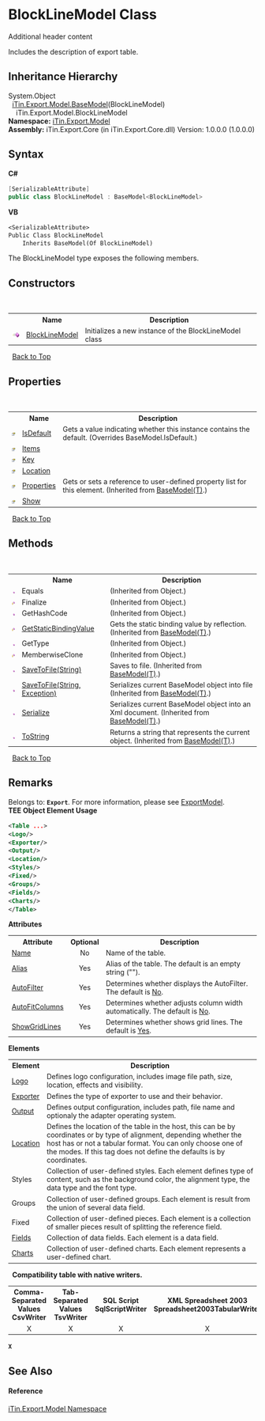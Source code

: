 # BlockLineModel Class
Additional header content 

Includes the description of export table.


## Inheritance Hierarchy
System.Object<br />&nbsp;&nbsp;<a href="T_iTin_Export_Model_BaseModel_1">iTin.Export.Model.BaseModel</a>(BlockLineModel)<br />&nbsp;&nbsp;&nbsp;&nbsp;iTin.Export.Model.BlockLineModel<br />
**Namespace:**&nbsp;<a href="N_iTin_Export_Model">iTin.Export.Model</a><br />**Assembly:**&nbsp;iTin.Export.Core (in iTin.Export.Core.dll) Version: 1.0.0.0 (1.0.0.0)

## Syntax

**C#**<br />
``` C#
[SerializableAttribute]
public class BlockLineModel : BaseModel<BlockLineModel>
```

**VB**<br />
``` VB
<SerializableAttribute>
Public Class BlockLineModel
	Inherits BaseModel(Of BlockLineModel)
```

The BlockLineModel type exposes the following members.


## Constructors
&nbsp;<table><tr><th></th><th>Name</th><th>Description</th></tr><tr><td>![Public method](media/pubmethod.gif "Public method")</td><td><a href="M_iTin_Export_Model_BlockLineModel__ctor">BlockLineModel</a></td><td>
Initializes a new instance of the BlockLineModel class</td></tr></table>&nbsp;
<a href="#blocklinemodel-class">Back to Top</a>

## Properties
&nbsp;<table><tr><th></th><th>Name</th><th>Description</th></tr><tr><td>![Public property](media/pubproperty.gif "Public property")</td><td><a href="P_iTin_Export_Model_BlockLineModel_IsDefault">IsDefault</a></td><td>
Gets a value indicating whether this instance contains the default.
 (Overrides BaseModel.IsDefault.)</td></tr><tr><td>![Public property](media/pubproperty.gif "Public property")</td><td><a href="P_iTin_Export_Model_BlockLineModel_Items">Items</a></td><td /></tr><tr><td>![Public property](media/pubproperty.gif "Public property")</td><td><a href="P_iTin_Export_Model_BlockLineModel_Key">Key</a></td><td /></tr><tr><td>![Public property](media/pubproperty.gif "Public property")</td><td><a href="P_iTin_Export_Model_BlockLineModel_Location">Location</a></td><td /></tr><tr><td>![Public property](media/pubproperty.gif "Public property")</td><td><a href="P_iTin_Export_Model_BaseModel_1_Properties">Properties</a></td><td>
Gets or sets a reference to user-defined property list for this element.
 (Inherited from <a href="T_iTin_Export_Model_BaseModel_1">BaseModel(T)</a>.)</td></tr><tr><td>![Public property](media/pubproperty.gif "Public property")</td><td><a href="P_iTin_Export_Model_BlockLineModel_Show">Show</a></td><td /></tr></table>&nbsp;
<a href="#blocklinemodel-class">Back to Top</a>

## Methods
&nbsp;<table><tr><th></th><th>Name</th><th>Description</th></tr><tr><td>![Public method](media/pubmethod.gif "Public method")</td><td>Equals</td><td> (Inherited from Object.)</td></tr><tr><td>![Protected method](media/protmethod.gif "Protected method")</td><td>Finalize</td><td> (Inherited from Object.)</td></tr><tr><td>![Public method](media/pubmethod.gif "Public method")</td><td>GetHashCode</td><td> (Inherited from Object.)</td></tr><tr><td>![Protected method](media/protmethod.gif "Protected method")</td><td><a href="M_iTin_Export_Model_BaseModel_1_GetStaticBindingValue">GetStaticBindingValue</a></td><td>
Gets the static binding value by reflection.
 (Inherited from <a href="T_iTin_Export_Model_BaseModel_1">BaseModel(T)</a>.)</td></tr><tr><td>![Public method](media/pubmethod.gif "Public method")</td><td>GetType</td><td> (Inherited from Object.)</td></tr><tr><td>![Protected method](media/protmethod.gif "Protected method")</td><td>MemberwiseClone</td><td> (Inherited from Object.)</td></tr><tr><td>![Public method](media/pubmethod.gif "Public method")</td><td><a href="M_iTin_Export_Model_BaseModel_1_SaveToFile">SaveToFile(String)</a></td><td>
Saves to file.
 (Inherited from <a href="T_iTin_Export_Model_BaseModel_1">BaseModel(T)</a>.)</td></tr><tr><td>![Public method](media/pubmethod.gif "Public method")</td><td><a href="M_iTin_Export_Model_BaseModel_1_SaveToFile_1">SaveToFile(String, Exception)</a></td><td>
Serializes current BaseModel object into file
 (Inherited from <a href="T_iTin_Export_Model_BaseModel_1">BaseModel(T)</a>.)</td></tr><tr><td>![Public method](media/pubmethod.gif "Public method")</td><td><a href="M_iTin_Export_Model_BaseModel_1_Serialize">Serialize</a></td><td>
Serializes current BaseModel object into an Xml document.
 (Inherited from <a href="T_iTin_Export_Model_BaseModel_1">BaseModel(T)</a>.)</td></tr><tr><td>![Public method](media/pubmethod.gif "Public method")</td><td><a href="M_iTin_Export_Model_BaseModel_1_ToString">ToString</a></td><td>
Returns a string that represents the current object.
 (Inherited from <a href="T_iTin_Export_Model_BaseModel_1">BaseModel(T)</a>.)</td></tr></table>&nbsp;
<a href="#blocklinemodel-class">Back to Top</a>

## Remarks

Belongs to: <strong>`Export`</strong>. For more information, please see <a href="T_iTin_Export_Model_ExportModel">ExportModel</a>.<br />
**TEE Object Element Usage**<br />
``` XML
<Table ...>
<Logo/>
<Exporter/>
<Output/>
<Location/>
<Styles/>
<Fixed/>
<Groups/>
<Fields/>
<Charts/>
</Table>
```


<strong>Attributes</strong><table><tr><th>Attribute</th><th>Optional</th><th>Description</th></tr><tr><td><a href="P_iTin_Export_Model_TableModel_Name">Name</a></td><td align="center">No</td><td>Name of the table.</td></tr><tr><td><a href="P_iTin_Export_Model_TableModel_Alias">Alias</a></td><td align="center">Yes</td><td>Alias of the table. The default is an empty string ("").</td></tr><tr><td><a href="P_iTin_Export_Model_TableModel_AutoFilter">AutoFilter</a></td><td align="center">Yes</td><td>Determines whether displays the AutoFilter. The default is <a href="T_iTin_Export_Model_YesNo">No</a>.</td></tr><tr><td><a href="P_iTin_Export_Model_TableModel_AutoFitColumns">AutoFitColumns</a></td><td align="center">Yes</td><td>Determines whether adjusts column width automatically. The default is <a href="T_iTin_Export_Model_YesNo">No</a>.</td></tr><tr><td><a href="P_iTin_Export_Model_TableModel_ShowGridLines">ShowGridLines</a></td><td align="center">Yes</td><td>Determines whether shows grid lines. The default is <a href="T_iTin_Export_Model_YesNo">Yes</a>.</td></tr></table><strong>Elements</strong>
&nbsp;<table><tr><th>Element</th><th>Description</th></tr><tr><td><a href="P_iTin_Export_Model_TableModel_Logo">Logo</a></td><td>Defines logo configuration, includes image file path, size, location, effects and visibility.</td></tr><tr><td><a href="P_iTin_Export_Model_TableModel_Exporter">Exporter</a></td><td>Defines the type of exporter to use and their behavior.</td></tr><tr><td><a href="P_iTin_Export_Model_TableModel_Output">Output</a></td><td>Defines output configuration, includes path, file name and optionaly the adapter operating system.</td></tr><tr><td><a href="P_iTin_Export_Model_TableModel_Location">Location</a></td><td>Defines the location of the table in the host, this can be by coordinates or by type of alignment, depending whether the host has or not a tabular format. You can only choose one of the modes. If this tag does not define the defaults is by coordinates.</td></tr><tr><td>Styles</td><td>Collection of user-defined styles. Each element defines type of content, such as the background color, the alignment type, the data type and the font type.</td></tr><tr><td>Groups</td><td>Collection of user-defined groups. Each element is result from the union of several data field.</td></tr><tr><td>Fixed</td><td>Collection of user-defined pieces. Each element is a collection of smaller pieces result of splitting the reference field.</td></tr><tr><td><a href="P_iTin_Export_Model_TableModel_Fields">Fields</a></td><td>Collection of data fields. Each element is a data field.</td></tr><tr><td><a href="P_iTin_Export_Model_TableModel_Charts">Charts</a></td><td>Collection of user-defined charts. Each element represents a user-defined chart.</td></tr></table>&nbsp;
<strong>Compatibility table with native writers.</strong><table><tr><th>Comma-Separated Values<br />CsvWriter</th><th>Tab-Separated Values<br />TsvWriter</th><th>SQL Script<br />SqlScriptWriter</th><th>XML Spreadsheet 2003<br />Spreadsheet2003TabularWriter</th></tr><tr><td align="center">X</td><td align="center">X</td><td align="center">X</td><td align="center">X</td></tr></table><strong>`X`</strong>


## See Also


#### Reference
<a href="N_iTin_Export_Model">iTin.Export.Model Namespace</a><br />
